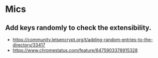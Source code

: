 # Mics

## Add keys randomly to check the extensibility.

- https://community.letsencrypt.org/t/adding-random-entries-to-the-directory/33417
- https://www.chromestatus.com/feature/6475903378915328

